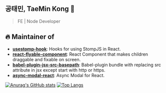 ## 공태민, TaeMin Kong 👋

> FE | Node Developer

## 🔥 Maintainer of

* [**usestomp-hook**](https://www.npmjs.com/package/usestomp-hook): Hooks for using StompJS in React.
* [**react-flyable-component**](https://www.npmjs.com/package/react-flyable-component): React Component that makes children draggable and fixable on screen.
* [**babel-plugin-jsx-src-basepath**](https://github.com/livemehere/babel-plugin-jsx-src-basepath): Babel-plugin bundle with replacing src attribute in jsx except start with http or https.
* [**async-modal-react**](https://www.npmjs.com/package/async-modal-react): Async Modal for React.


[![Anurag's GitHub stats](https://github-readme-stats.vercel.app/api?username=livemehere)](https://github.com/livemehere/github-readme-stats) 
[![Top Langs](https://github-readme-stats.vercel.app/api/top-langs/?username=livemehere&layout=compact)](https://github.com/livemehere/github-readme-stats) 

